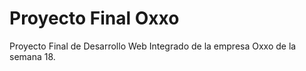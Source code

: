 # Proyecto Final Oxxo
 Proyecto Final de Desarrollo Web Integrado de la empresa Oxxo de la semana 18.
